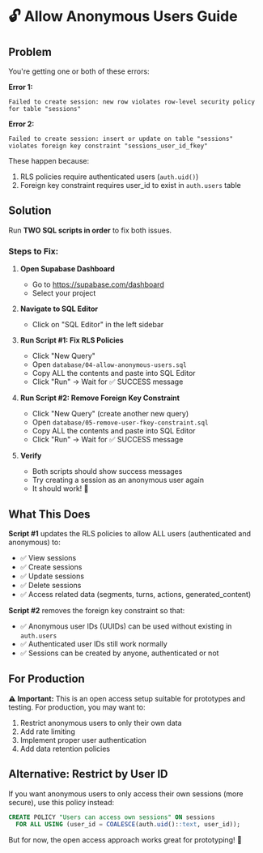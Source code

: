 # 🔓 Allow Anonymous Users Guide

## Problem

You're getting one or both of these errors:

**Error 1:**
```
Failed to create session: new row violates row-level security policy for table "sessions"
```

**Error 2:**
```
Failed to create session: insert or update on table "sessions" violates foreign key constraint "sessions_user_id_fkey"
```

These happen because:
1. RLS policies require authenticated users (`auth.uid()`)
2. Foreign key constraint requires user_id to exist in `auth.users` table

## Solution

Run **TWO SQL scripts in order** to fix both issues.

### Steps to Fix:

1. **Open Supabase Dashboard**
   - Go to https://supabase.com/dashboard
   - Select your project

2. **Navigate to SQL Editor**
   - Click on "SQL Editor" in the left sidebar

3. **Run Script #1: Fix RLS Policies**
   - Click "New Query"
   - Open `database/04-allow-anonymous-users.sql`
   - Copy ALL the contents and paste into SQL Editor
   - Click "Run" → Wait for ✅ SUCCESS message

4. **Run Script #2: Remove Foreign Key Constraint**
   - Click "New Query" (create another new query)
   - Open `database/05-remove-user-fkey-constraint.sql`
   - Copy ALL the contents and paste into SQL Editor
   - Click "Run" → Wait for ✅ SUCCESS message

5. **Verify**
   - Both scripts should show success messages
   - Try creating a session as an anonymous user again
   - It should work! 🎉

## What This Does

**Script #1** updates the RLS policies to allow ALL users (authenticated and anonymous) to:
- ✅ View sessions
- ✅ Create sessions
- ✅ Update sessions
- ✅ Delete sessions
- ✅ Access related data (segments, turns, actions, generated_content)

**Script #2** removes the foreign key constraint so that:
- ✅ Anonymous user IDs (UUIDs) can be used without existing in `auth.users`
- ✅ Authenticated user IDs still work normally
- ✅ Sessions can be created by anyone, authenticated or not

## For Production

**⚠️ Important:** This is an open access setup suitable for prototypes and testing. For production, you may want to:

1. Restrict anonymous users to only their own data
2. Add rate limiting
3. Implement proper user authentication
4. Add data retention policies

## Alternative: Restrict by User ID

If you want anonymous users to only access their own sessions (more secure), use this policy instead:

```sql
CREATE POLICY "Users can access own sessions" ON sessions
  FOR ALL USING (user_id = COALESCE(auth.uid()::text, user_id));
```

But for now, the open access approach works great for prototyping! 🚀
